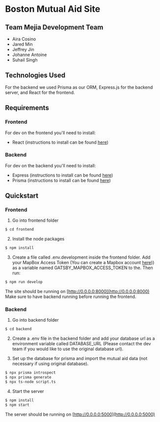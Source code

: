 # Boston Mutual Aid Site

## Team Mejia Development Team

* Aira Cosino
* Jared Min
* Jeffrey Jin
* Johanne Antoine
* Suhail Singh


## Technologies Used  
For the backend we used Prisma as our ORM, Express.js for the backend server, and React for the frontend.

## Requirements
### Frontend
For dev on the frontend you'll need to install:
- React (instructions to install can be found [here](https://reactjs.org/docs/create-a-new-react-app.html))

### Backend
For dev on the backend you'll need to install: 
- Express (instructions to install can be found [here](https://expressjs.com/en/starter/installing.html))
- Prisma (instructions to install can be found [here](https://www.prisma.io/docs/getting-started/quickstart-typescript))

## Quickstart

### Frontend
1. Go into frontend folder
```bash
$ cd frontend
```
2. Install the node packages
```bash
$ npm install
```
3. Create a file called .env.development inside the frontend folder. Add your MapBox Access Token (You can create a Mapbox account [here](https://account.mapbox.com))) as a variable named GATSBY_MAPBOX_ACCESS_TOKEN to the. Then run: 
```bash
$ npm run develop
```
The site should be running on [http://0.0.0.0:8000](http://0.0.0.0:8000)
Make sure to have backend running before running the frontend.

### Backend
1. Go into backend folder
```bash
$ cd backend
```
2. Create a .env file in the backend folder and add your database url as a environment variable called DATABASE_URL (Please contact the dev team if you would like to use the original database url).
   
3. Set up the database for prisma and import the mutual aid data (not necessary if using original database).
```bash
$ npx prisma introspect
$ npx prisma generate
$ npx ts-node script.ts
```

4. Start the server
```bash
$ npm install
$ npm start
```
The server should be running on [http://0.0.0.0:5000](http://0.0.0.0:5000)
